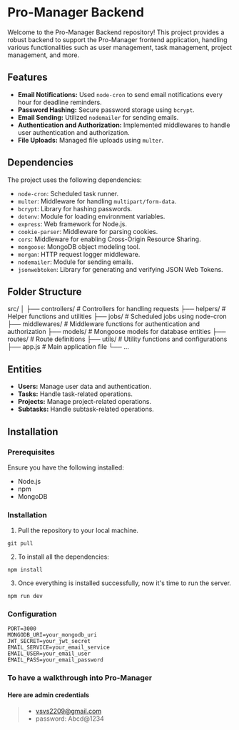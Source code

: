 # Pro-Manager Backend

Welcome to the Pro-Manager Backend repository! This project provides a robust backend to support the Pro-Manager frontend application, handling various functionalities such as user management, task management, project management, and more.

## Features

- **Email Notifications:** Used `node-cron` to send email notifications every hour for deadline reminders.
- **Password Hashing:** Secure password storage using `bcrypt`.
- **Email Sending:** Utilized `nodemailer` for sending emails.
- **Authentication and Authorization:** Implemented middlewares to handle user authentication and authorization.
- **File Uploads:** Managed file uploads using `multer`.

## Dependencies

The project uses the following dependencies:

- `node-cron`: Scheduled task runner.
- `multer`: Middleware for handling `multipart/form-data`.
- `bcrypt`: Library for hashing passwords.
- `dotenv`: Module for loading environment variables.
- `express`: Web framework for Node.js.
- `cookie-parser`: Middleware for parsing cookies.
- `cors`: Middleware for enabling Cross-Origin Resource Sharing.
- `mongoose`: MongoDB object modeling tool.
- `morgan`: HTTP request logger middleware.
- `nodemailer`: Module for sending emails.
- `jsonwebtoken`: Library for generating and verifying JSON Web Tokens.

## Folder Structure

src/
│
├── controllers/ # Controllers for handling requests
├── helpers/ # Helper functions and utilities
├── jobs/ # Scheduled jobs using node-cron
├── middlewares/ # Middleware functions for authentication and authorization
├── models/ # Mongoose models for database entities
├── routes/ # Route definitions
├── utils/ # Utility functions and configurations
├── app.js # Main application file
└── ...

## Entities

- **Users:** Manage user data and authentication.
- **Tasks:** Handle task-related operations.
- **Projects:** Manage project-related operations.
- **Subtasks:** Handle subtask-related operations.

## Installation

### Prerequisites

Ensure you have the following installed:

- Node.js
- npm
- MongoDB

### Installation

1. Pull the repository to your local machine.

```
git pull
```

2. To install all the dependencies:

```
npm install
```

3. Once everything is installed successfully, now it's time to run the server.

```
npm run dev
```

### Configuration

```
PORT=3000
MONGODB_URI=your_mongodb_uri
JWT_SECRET=your_jwt_secret
EMAIL_SERVICE=your_email_service
EMAIL_USER=your_email_user
EMAIL_PASS=your_email_password
```

### To have a walkthrough into Pro-Manager

#### Here are admin credentials

> - vsvs2209@gmail.com
> - password: Abcd@1234
